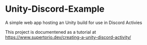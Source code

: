 # Unity-Discord-Example
A simple web app hosting an Unity build for use in Discord Activies

This project is documentened as a tutorial at https://www.supertorio.dev/creating-a-unity-discord-activity/
